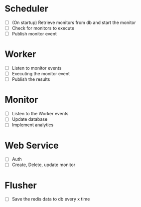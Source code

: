 # Scheduler

- [ ] (On startup) Retrieve monitors from db and start the monitor
- [ ] Check for monitors to execute
- [ ] Publish monitor event

# Worker

- [ ] Listen to monitor events
- [ ] Executing the monitor event
- [ ] Publish the results

# Monitor

- [ ] Listen to the Worker events
- [ ] Update database
- [ ] Implement analytics

# Web Service

- [ ] Auth
- [ ] Create, Delete, update monitor

# Flusher

- [ ] Save the redis data to db every x time
